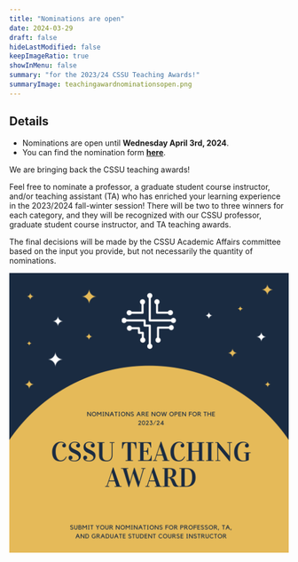 ```yaml
---
title: "Nominations are open"
date: 2024-03-29
draft: false
hideLastModified: false
keepImageRatio: true
showInMenu: false
summary: "for the 2023/24 CSSU Teaching Awards!"
summaryImage: teachingawardnominationsopen.png
---
```


## Details

- Nominations are open until **Wednesday April 3rd, 2024**.
- You can find the nomination form **[here](https://forms.gle/oWyWwmXUoz8LkTUo6)**.

We are bringing back the CSSU teaching awards!

Feel free to nominate a professor, a graduate student course instructor, and/or teaching assistant (TA) who has enriched your learning
experience in the 2023/2024 fall-winter session! There will be two to three winners for each category, and they
will be recognized with our CSSU professor, graduate student course instructor, and TA teaching awards.

The final decisions will be made by the CSSU Academic Affairs committee based on the input you provide, but not necessarily the quantity of nominations.

![Join us at Semi-Formal March 23rd 7:30-11:30PM](./teachingawardnominationsopen.png)